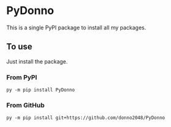 # PyDonno

This is a single PyPI package to install all my packages.

## To use

Just install the package.

### From PyPI

`py -m pip install PyDonno`

### From GitHub

`py -m pip install git+https://github.com/donno2048/PyDonno`

